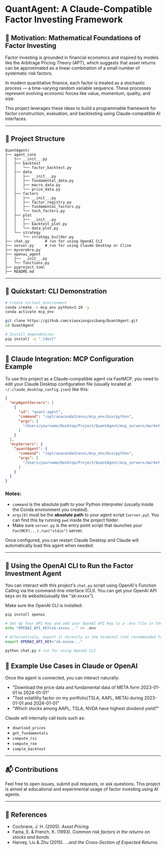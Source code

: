 # QuantAgent: A Claude-Compatible Factor Investing Framework

## 🧠 Motivation: Mathematical Foundations of Factor Investing

Factor investing is grounded in financial economics and inspired by models like the Arbitrage Pricing Theory (APT), which suggests that asset returns can be approximated as a linear combination of a small number of systematic risk factors.

In modern quantitative finance, each factor is treated as a stochastic process — a time-varying random variable sequence. These processes represent evolving economic forces like value, momentum, quality, and size.

This project leverages these ideas to build a programmable framework for factor construction, evaluation, and backtesting using Claude-compatible AI interfaces.

---

## 📁 Project Structure

```
QuantAgent/
├── agent_core
│   ├── __init__.py
│   ├── backtest
│   │   └── factor_backtest.py
│   ├── data
│   │   ├── __init__.py
│   │   ├── fundamental_data.py
│   │   ├── macro_data.py
│   │   └── price_data.py
│   ├── factors
│   │   ├── __init__.py
│   │   ├── factor_registry.py
│   │   ├── fundamental_factors.py
│   │   └── tech_factors.py
│   ├── plot
│   │   ├── __init__.py
│   │   ├── backtest_plot.py
│   │   └── data_plot.py
│   └── strategy
│       └── strategy_builder.py
├── chat.py       # run for using OpenAI CLI
├── server.py     # run for using Claude Desktop or Cline
├── mycerebro.py
├── openai_agent
│   ├── __init__.py
│   └── functions.py
├── pyproject.toml
├── README.md
```

---

## 🚀 Quickstart: CLI Demonstration

```bash
# Create virtual environment
conda create -n mcp_env python=3.10 -y
conda activate mcp_env

git clone https://github.com/xiaoxiongzuibang/QuantAgent.git
cd QuantAgent

# Install dependencies
pip install -e ".[dev]"
```

---

## 🤖 Claude Integration: MCP Configuration Example

To use this project as a Claude-compatible agent via FastMCP, you need to edit your Claude Desktop configuration file (usually located at `~/.claude_desktop_config.json`) like this:

```json
{
  "mcpAgentServers": [
    {
      "id": "quant-agent",
      "command": "/opt/anaconda3/envs/mcp_env/bin/python",
      "args": [
        "/Users/yourname/Desktop/Project/QuantAgent/mcp_servers/market_data/server.py"
      ]
    }
  ],
  "mcpServers": {
    "quantAgent": {
      "command": "/opt/anaconda3/envs/mcp_env/bin/python",
      "args": [
        "/Users/yourname/Desktop/Project/QuantAgent/mcp_servers/market_data/server.py"
      ]
    }
  }
}
```

### Notes:
- `command` is the absolute path to your Python interpreter (usually inside the Conda environment you created).
- `args[0]` must be the **absolute path** to your agent script (`server.py`). You can find this by running `pwd` inside the project folder.
- Make sure `server.py` is the entry point script that launches your `FastMCP(...).run("stdio")` server.

Once configured, you can restart Claude Desktop and Claude will automatically load this agent when needed.

---

## 🤖 Using the OpenAI CLI to Run the Factor Investment Agent

You can interact with this project's `chat.py` script using OpenAI's Function Calling via the command-line interface (CLI).
You can get your OpenAI API keys on its website(usually like "sk-xxxxx").

Make sure the OpenAI CLI is installed:

```bash
pip install openai

# Set Up Your API Key and add your OpenAI API key to a .env file in the project root:
echo "OPENAI_API_KEY=sk-xxxxx..." >> .env

# Alternatively, export it directly in the terminal (not recommended for long-term use):
export OPENAI_API_KEY="sk-xxxxx..."

python chat.py # run for using OpenAI CLI
```

## 🧪 Example Use Cases in Claude or OpenAI

Once the agent is connected, you can interact naturally:

- "Download the price data and fundamental data of META form 2023-01-01 to 2024-01-01"
- "Test volatility factor on my portfolio(TSLA, AAPL, META) during 2023-01-01 and 2024-01-01"
- "Which stocks among AAPL, TSLA, NVDA have highest dividend yield?"

Claude will internally call tools such as:
- `download_prices`
- `get_fundamentals`
- `compute_rsi`
- `compute_roe`
- `simple_backtest`

---

## 📬 Contributions

Feel free to open issues, submit pull requests, or ask questions. This project is aimed at educational and experimental usage of factor investing using AI agents.

---

## 📘 References

- Cochrane, J. H. (2005). *Asset Pricing*.
- Fama, E. & French, K. (1993). *Common risk factors in the returns on stocks and bonds*.
- Harvey, Liu & Zhu (2015). *…and the Cross-Section of Expected Returns*.